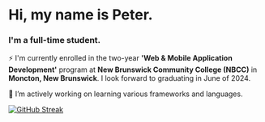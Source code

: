 <h1 align="left">Hi, my name is Peter.</h1>
<h3 align="left">I'm a full-time student.</h3>

⚡ I'm currently enrolled in the two-year **'Web & Mobile Application Development'** program at **New Brunswick Community College (NBCC)** in **Moncton, New Brunswick**. I look forward to graduating in June of 2024.

🌱 I’m actively working on learning various frameworks and languages.

<p align="left">
</p>

[![GitHub Streak](https://streak-stats.demolab.com?user=pbwhynot&theme=calm-pink)](https://git.io/streak-stats)








